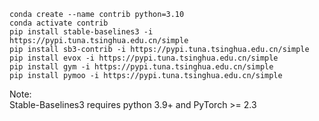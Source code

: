     conda create --name contrib python=3.10
    conda activate contrib
    pip install stable-baselines3 -i https://pypi.tuna.tsinghua.edu.cn/simple
    pip install sb3-contrib -i https://pypi.tuna.tsinghua.edu.cn/simple
    pip install evox -i https://pypi.tuna.tsinghua.edu.cn/simple
    pip install gym -i https://pypi.tuna.tsinghua.edu.cn/simple
    pip install pymoo -i https://pypi.tuna.tsinghua.edu.cn/simple
Note:    
Stable-Baselines3 requires python 3.9+ and PyTorch >= 2.3
